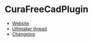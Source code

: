 # CuraFreeCadPlugin

*  [Website](https://thopiekar.eu/cura/cad/freecad/)
*  [Ultimaker thread](https://community.ultimaker.com/topic/27685-freecad-plugin-official-thread/)
*  [Changelog](https://thopiekar.eu:5443/cura-cad-integration/CuraFreeCadPlugin//tags/)